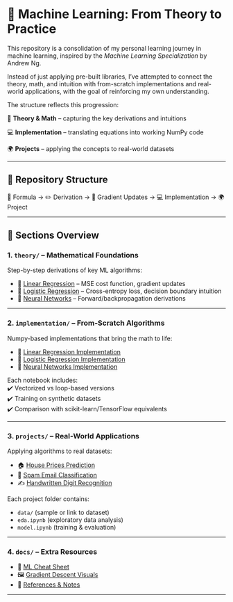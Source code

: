 # 📘 Machine Learning: From Theory to Practice  

This repository is a consolidation of my personal learning journey in machine learning, inspired by the *Machine Learning Specialization* by Andrew Ng.

Instead of just applying pre-built libraries, I’ve attempted to connect the theory, math, and intuition with from-scratch implementations and real-world applications, with the goal of reinforcing my own understanding.

The structure reflects this progression:

📐 **Theory & Math** – capturing the key derivations and intuitions

💻 **Implementation** – translating equations into working NumPy code

🌍 **Projects** – applying the concepts to real-world datasets

---

## 🔹 Repository Structure  

📐 Formula → ✏️ Derivation → 🔄 Gradient Updates → 💻 Implementation → 🌍 Project

---

## 📂 Sections Overview  

### 1. `theory/` – Mathematical Foundations  
Step-by-step derivations of key ML algorithms:  
- 📄 [Linear Regression](theory/linear_regression_math.md) – MSE cost function, gradient updates  
- 📄 [Logistic Regression](theory/logistic_regression_math.md) – Cross-entropy loss, decision boundary intuition  
- 📄 [Neural Networks](theory/neural_networks_math.md) – Forward/backpropagation derivations  

---

### 2. `implementation/` – From-Scratch Algorithms  
Numpy-based implementations that bring the math to life:  
- 📓 [Linear Regression Implementation](implementation/linear_regression_numpy.ipynb)  
- 📓 [Logistic Regression Implementation](implementation/logistic_regression_numpy.ipynb)  
- 📓 [Neural Networks Implementation](implementation/neural_networks_numpy.ipynb)  

Each notebook includes:  
✔️ Vectorized vs loop-based versions  
✔️ Training on synthetic datasets  
✔️ Comparison with scikit-learn/TensorFlow equivalents  

---

### 3. `projects/` – Real-World Applications  
Applying algorithms to real datasets:  
- 🏠 [House Prices Prediction](projects/house_prices_prediction/)  
- 📧 [Spam Email Classification](projects/spam_email_classification/)  
- ✍️ [Handwritten Digit Recognition](projects/handwritten_digits/)  

Each project folder contains:  
- `data/` (sample or link to dataset)  
- `eda.ipynb` (exploratory data analysis)  
- `model.ipynb` (training & evaluation)  

---

### 4. `docs/` – Extra Resources  
- 📘 [ML Cheat Sheet](docs/ml_cheatsheet.pdf)  
- 🖼️ [Gradient Descent Visuals](docs/gradient_descent_visuals.png)  
- 🔗 [References & Notes](docs/references.md)  

---
